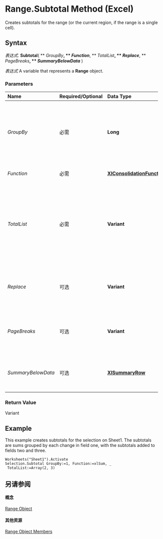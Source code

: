 
# Range.Subtotal Method (Excel)

Creates subtotals for the range (or the current region, if the range is a single cell).


## Syntax

 _表达式_. **Subtotal**( ** _GroupBy_**, ** _Function_**, ** _TotalList_**, ** _Replace_**, ** _PageBreaks_**, ** _SummaryBelowData_** )

 _表达式_ A variable that represents a **Range** object.


### Parameters



|**Name**|**Required/Optional**|**Data Type**|**Description**|
|:-----|:-----|:-----|:-----|
| _GroupBy_|必需|**Long**|The field to group by, as a one-based integer offset. For more information, see the example.|
| _Function_|必需|**[XlConsolidationFunction](a3d0e4c0-8463-340c-a258-219d49f715d7.md)**|. The subtotal function.|
| _TotalList_|必需|**Variant**|An array of 1-based field offsets, indicating the fields to which the subtotals are added. For more information, see the example.|
| _Replace_|可选|**Variant**|**True** to replace existing subtotals. The default value is **True**.|
| _PageBreaks_|可选|**Variant**|**True** to add page breaks after each group. The default value is **False**.|
| _SummaryBelowData_|可选|**[XlSummaryRow](001da604-eb94-ba79-b43e-902662826116.md)**|. Places the summary data relative to the subtotal.|

### Return Value

Variant


## Example

This example creates subtotals for the selection on Sheet1. The subtotals are sums grouped by each change in field one, with the subtotals added to fields two and three.


```
Worksheets("Sheet1").Activate 
Selection.Subtotal GroupBy:=1, Function:=xlSum, _ 
 TotalList:=Array(2, 3)
```


## 另请参阅


#### 概念


[Range Object](b8207778-0dcc-4570-1234-f130532cc8cd.md)
#### 其他资源


[Range Object Members](http://msdn.microsoft.com/library/4336bf81-1e63-7e44-1792-baf366a027a7%28Office.15%29.aspx)